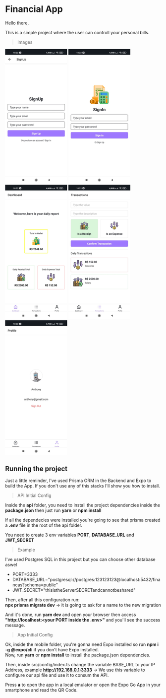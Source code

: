 # Financial App

Hello there,

This is a simple project where the user can controll your personal bills.

> Images

<div>
  <img src='mobile/assets/images/signup.jpeg' width='200' />
  <img src='mobile/assets/images/signin.jpeg' width='200' />
  <img src='mobile/assets/images/dashboard.jpeg' width='200' />
  <img src='mobile/assets/images/transactions.jpeg' width='200' />
  <img src='mobile/assets/images/profile.jpeg' width='200' />
</div>

## Running the project

Just a little reminder, I've used Prisma ORM in the Backend and Expo to build the App. If you don't use any of this stacks I'll show you how to install.

> API Initial Config

Inside the <strong>api</strong> folder, you need to install the project dependencies inside the <strong>package.json</strong> then just run <strong>yarn</strong> or <strong>npm install</strong>

If all the dependecies were installed you're going to see that prisma created a <strong>.env</strong> file in the root of the api folder.

You need to create 3 env variables <strong>PORT</strong>, <strong>DATABASE_URL</strong> and <strong>JWT_SECRET</strong> 

> Example

I've used Postgres SQL in this project but you can choose other database aswel

<ul>
  <li>PORT=3333</li>
  <li>DATABASE_URL="postgresql://postgres:123123123@localhost:5432/financas?schema=public"</li>
  <li>JWT_SECRET="thisistheServerSECRETandcannotbeshared"</li>
</ul>

Then, after all this configuration run: <br />
<strong>npx prisma migrate dev</strong> -> it is going to ask for a name to the new migration<br />

And it's done, run <strong>yarn dev</strong> and open your browser then access <strong>"http://localhost:<your PORT inside the .env>"</strong> and you'll see the success message.

> App Initial Config

Ok, inside the mobile folder, you're gonna need Expo installed so run <strong>npm i -g @expo/cli</strong> if you don't have Expo installed. <br />
Now, run <strong>yarn</strong> or <strong>npm install</strong> to install the package.json dependencies.<br />

Then, inside src/config/index.ts change the variable BASE_URL to your IP Address, example <strong>http://192.168.0.1:3333</strong> -> We use this variable to configure our api file and use it to consum the API.

Press <strong>a</strong> to open the app in a local emulator or open the Expo Go App in your smartphone and read the QR Code.

